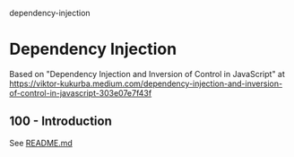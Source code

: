 dependency-injection
# Dependency Injection

Based on "Dependency Injection and Inversion of Control in JavaScript" at https://viktor-kukurba.medium.com/dependency-injection-and-inversion-of-control-in-javascript-303e07e7f43f

## 100 - Introduction

See [README.md](./100/README.md)
